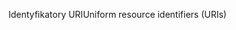 <span data-ttu-id="054ef-101">Identyfikatory URI</span><span class="sxs-lookup"><span data-stu-id="054ef-101">Uniform resource identifiers (URIs)</span></span>